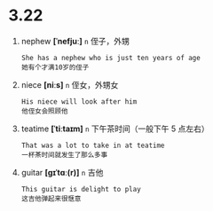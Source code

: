 # 3.22















1. nephew **[ˈnefjuː]** `n` 侄子，外甥
    ```
    She has a nephew who is just ten years of age
    她有个才满10岁的侄子
    ```

2. niece **[niːs]** `n` 侄女，外甥女
    ```
    His niece will look after him
    他侄女会照顾他
    ```

3. teatime **[ˈtiːtaɪm]** `n` 下午茶时间（一般下午 5 点左右）
    ```
    That was a lot to take in at teatime
    一杯茶时间就发生了那么多事
    ```

4. guitar **[ɡɪˈtɑː(r)]** `n` 吉他
    ```
    This guitar is delight to play
    这吉他弹起来很惬意
    ```
